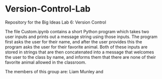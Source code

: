 # Version-Control-Lab
Repository for the Big Ideas Lab 6: Version Control

The file Custom.ipynb contains a short Python program which takes two user inputs and prints out a message string using those inputs. The program first asks the user for their name, and after the user provides this the program asks the user for their favorite animal. Both of these inputs are stored in strings that are then concatenated into a message that welcomes the user to the class by name, and informs them that there are none of their favorite animal allowed in the classroom. 

The members of this group are: Liam Munley and 
